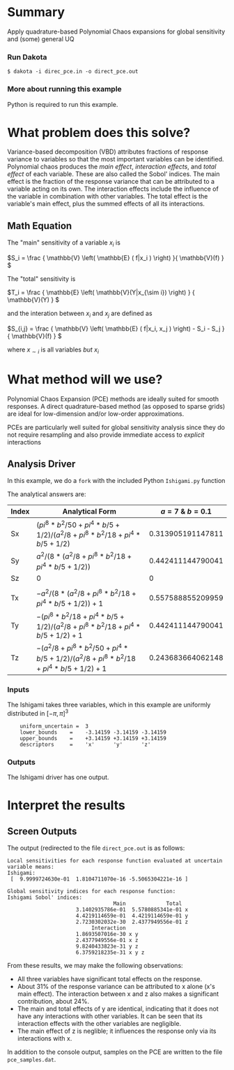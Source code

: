 # Summary

Apply quadrature-based Polynomial Chaos expansions for global sensitivity and (some) general UQ
 
### Run Dakota

    $ dakota -i direc_pce.in -o direct_pce.out
 
### More about running this example

Python is required to run this example.
 
# What problem does this solve?

Variance-based decomposition (VBD) attributes fractions of response variance to variables so that
the most important variables can be identified. Polynomial chaos produces the *main effect*,
*interaction effects*, and *total effect* of each variable. These are also called the Sobol' indices.
The main effect is the fraction of the response variance that can be attributed to a variable acting
on its own. The interaction effects include the influence of the variable in combination with other
variables. The total effect is the variable's main effect, plus the summed effects of all its 
interactions.
 
## Math Equation

The "main" sensitivity of a variable $`x_i`$ is

$`S_i = \frac {
        \mathbb{V} \left( \mathbb{E} ( f|x_i ) \right)
    }{
        \mathbb{V}(f)
    }
`$

The "total" sensitivity is

$`T_i = \frac { \mathbb{E} \left( \mathbb{V}(Y|x_{\sim i})  \right)
              } {
                  \mathbb{V}(Y)
              }
`$

and the interation between $`x_i`$ and $`x_j`$ are defined as

$`S_{i,j} = \frac {
        \mathbb{V} \left( \mathbb{E} ( f|x_i, x_j ) \right) - S_i - S_j
    }{
        \mathbb{V}(f)
    }
`$

where $`x_{\sim i}`$ is all variables *but* $`x_i`$

# What method will we use?

Polynomial Chaos Expansion (PCE) methods are ideally suited for smooth responses. A direct quadrature-based method (as opposed to sparse grids) are ideal for low-dimension and/or low-order approximations.

PCEs are particularly well suited for global sensitivity analysis since they do not require resampling and also provide immediate access to *explicit* interactions
 
## Analysis Driver

In this example, we do a `fork` with the included Python `Ishigami.py` function

The analytical answers are:

| Index | Analytical Form                                                                        | $`a = 7`$ & $`b = 0.1`$ |
|-------|----------------------------------------------------------------------------------------|-------------------------|
| Sx    | $`(pi^8*b^2/50 + pi^4*b/5 + 1/2)/(a^2/8 + pi^8*b^2/18 + pi^4*b/5 + 1/2)`$              | 0.313905191147811       |
| Sy    | $`a^2/(8*(a^2/8 + pi^8*b^2/18 + pi^4*b/5 + 1/2))`$                                     | 0.442411144790041       |
| Sz    | $`0`$                                                                                  | 0                       |
|       |                                                                                        |                         |
| Tx    | $`-a^2/(8*(a^2/8 + pi^8*b^2/18 + pi^4*b/5 + 1/2)) + 1`$                                | 0.557588855209959       |
| Ty    | $`-(pi^8*b^2/18 + pi^4*b/5 + 1/2)/(a^2/8 + pi^8*b^2/18 + pi^4*b/5 + 1/2) + 1`$         | 0.442411144790041       |
| Tz    | $`-(a^2/8 + pi^8*b^2/50 + pi^4*b/5 + 1/2)/(a^2/8 + pi^8*b^2/18 + pi^4*b/5 + 1/2) + 1`$ | 0.243683664062148       |


### Inputs

The Ishigami takes three variables, which in this example are uniformly
distributed in $[-\pi,\pi]^3$

```dakota
	uniform_uncertain =  3
	lower_bounds    =    -3.14159 -3.14159 -3.14159    
	upper_bounds    =    +3.14159 +3.14159 +3.14159    
	descriptors     =    'x'      'y'      'z'
```

### Outputs

 The Ishigami driver has one output.

# Interpret the results
## Screen Outputs

The output (redirected to the file `direct_pce.out` is as follows:

```
Local sensitivities for each response function evaluated at uncertain variable means:
Ishigami:
 [  9.9999724630e-01  1.8104711070e-16 -5.5065304221e-16 ]

Global sensitivity indices for each response function:
Ishigami Sobol' indices:
                                  Main             Total
                      3.1402935786e-01  5.5780885341e-01 x
                      4.4219114659e-01  4.4219114659e-01 y
                      2.7230302032e-30  2.4377949556e-01 z
                           Interaction
                      1.8693507016e-30 x y
                      2.4377949556e-01 x z
                      9.8240433823e-31 y z
                      6.3759218235e-31 x y z
```
From these results, we may make the following observations:

- All three variables have significant total effects on the response.
- About 31% of the response variance can be attributed to x alone (x's main effect).
  The interaction between x and z also makes a significant contribution, about 24%.
- The main and total effects of y are identical, indicating that it does not have 
   any interactions with other variables. It can be seen that its interaction effects
   with the other variables are negligible.
- The main effect of z is neglible; it influences the response only via its interactions 
  with x.

In addition to the console output, samples on the PCE are written to the file 
`pce_samples.dat`.

